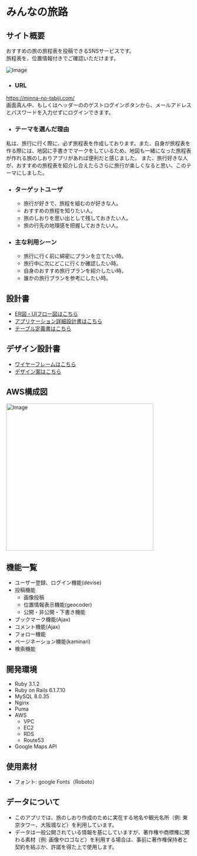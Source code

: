 # みんなの旅路

## サイト概要
おすすめの旅の旅程表を投稿できるSNSサービスです。<br>
旅程表を、位置情報付きでご確認いただけます。

![Image](https://github.com/user-attachments/assets/f30ae373-72b9-4191-8586-890e45eeea99)


- ### URL
https://minna-no-tabiji.com/ <br>
画面真ん中、もしくはヘッダーののゲストログインボタンから、メールアドレスとパスワードを入力せずにログインできます。

- ### テーマを選んだ理由

私は、旅行に行く際に、必ず旅程表を作成しております。また、自身が旅程表を作る際には、地図に手書きでマークをしているため、地図も一緒になった旅程表が作れる旅のしおりアプリがあれば便利だと感じました。
また、旅行好きな人が、おすすめの旅程表を紹介し合えたらさらに旅行が楽しくなると思い、このテーマにしました。

- ### ターゲットユーザ

  - 旅行が好きで、旅程を組むのが好きな人。
  - おすすめの旅程を知りたい人。
  - 旅のしおりを思い出として残しておきたい人。
  - 旅の行先の地理感を把握しておきたい人。

- ### 主な利用シーン

  - 旅行に行く前に綿密にプランを立てたい時。
  - 旅行中に次にどこに行くか確認したい時。
  - 自身のおすすめ旅行プランを紹介したい時。
  - 誰かの旅行プランを参考にしたい時。

## 設計書
- [ER図・UIフロー図はこちら](https://app.diagrams.net/#G1-YS-6yFkuxo5he79xrudsHJI9GZVH0rU#%7B%22pageId%22%3A%22-yT91W0jGG4PveUTrms9%22%7D)
- [アプリケーション詳細設計書はこちら](https://docs.google.com/spreadsheets/d/17Q9Fz1kNpNv5muBtrOj0HQ6NsExVsC66fTzZZlE0Vao/edit?gid=549108681#gid=549108681)
- [テーブル定義書はこちら](https://docs.google.com/spreadsheets/d/1ccuTQBmAbBUtC1A0iU8rwdNNuAHLwu6gyJ1eA8egO_U/edit?gid=1185360574#gid=1185360574)

## デザイン設計書
- [ワイヤーフレームはこちら](https://drive.google.com/drive/u/0/folders/1kxbK5zYJV_fjiNzLyECHX6o2nWog18-H)
- [デザイン案はこちら](https://drive.google.com/drive/u/0/folders/1kxbK5zYJV_fjiNzLyECHX6o2nWog18-H)

## AWS構成図
<img src="https://github.com/user-attachments/assets/d7d7ccbc-0cbe-4f8c-bccf-c9d1bd263dfc" alt="Image" width="400">

## 機能一覧
- ユーザー登録、ログイン機能(devise)
- 投稿機能
  - 画像投稿
  - 位置情報表示機能(geocoder)
  - 公開・非公開・下書き機能
- ブックマーク機能(Ajax)
- コメント機能(Ajax)
- フォロー機能
- ページネーション機能(kaminari)
- 検索機能

## 開発環境
- Ruby 3.1.2
- Ruby on Rails 6.1.7.10
- MySQL 8.0.35
- Nginx
- Puma
- AWS
  - VPC
  - EC2
  - RDS
  - Route53
- Google Maps API

## 使用素材
- フォント: google Fonts（Roboto）

## データについて
- このアプリでは、旅のしおり作成のために実在する地名や観光名所（例: 東京タワー、大阪城など）を利用しています。
- データは一般公開されている情報を基にしていますが、著作権や商標権に関わる素材（例: 画像やロゴなど）を利用する場合は、事前に著作権保持者と契約を結ぶか、許諾を得た上で使用します。
